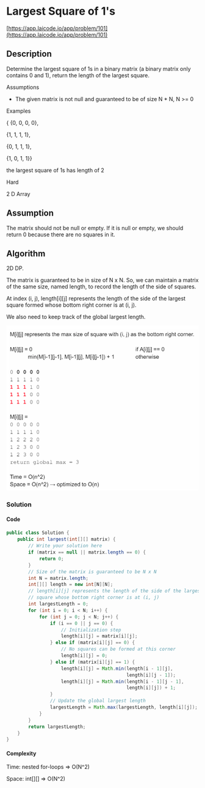 <!----- Conversion time: 1.056 seconds.


Using this Markdown file:

1. Cut and paste this output into your source file.
2. See the notes and action items below regarding this conversion run.
3. Check the rendered output (headings, lists, code blocks, tables) for proper
   formatting and use a linkchecker before you publish this page.

Conversion notes:

* Docs to Markdown version 1.0β14
* Sat Jan 19 2019 02:37:55 GMT-0800 (PST)
* Source doc: https://docs.google.com/open?id=10rDtLA1zP7JOsbv7BCYyCbVTlbuIPOfW07BQqqX82QA
* This document has images: check for >>>>>  gd2md-html alert:  inline image link in generated source and store images to your server.
----->


# Largest Square of 1's

[https://app.laicode.io/app/problem/101](https://app.laicode.io/app/problem/101)


## Description

Determine the largest square of 1s in a binary matrix (a binary matrix only contains 0 and 1), return the length of the largest square.

Assumptions



*   The given matrix is not null and guaranteed to be of size N * N, N >= 0

Examples

{ {0, 0, 0, 0},

  {1, 1, 1, 1},

  {0, 1, 1, 1},

  {1, 0, 1, 1}}

the largest square of 1s has length of 2



Hard

2 D Array




## Assumption

The matrix should not be null or empty. If it is null or empty, we should return 0 because there are no squares in it.


## Algorithm

2D DP.

The matrix is guaranteed to be in size of N x N. So, we can maintain a matrix of the same size, named length, to record the length of the side of squares.

At index (i, j), length\[i]\[j] represents the length of the side of the largest square formed whose bottom right corner is at (i, j).

We also need to keep track of the global largest length.



![alt_text](notes.png "image_tooltip")



### Solution


#### Code


```java
public class Solution {
    public int largest(int[][] matrix) {
        // Write your solution here
        if (matrix == null || matrix.length == 0) {
            return 0;
        }
        // Size of the matrix is guaranteed to be N x N
        int N = matrix.length;
        int[][] length = new int[N][N];
        // length[i][j] represents the length of the side of the largest
        // square whose bottom right corner is at (i, j)
        int largestLength = 0;
        for (int i = 0; i < N; i++) {
            for (int j = 0; j < N; j++) {
                if (i == 0 || j == 0) {
                    // Initialization step
                    length[i][j] = matrix[i][j];
                } else if (matrix[i][j] == 0) {
                    // No squares can be formed at this corner
                    length[i][j] = 0;
                } else if (matrix[i][j] == 1) {
                    length[i][j] = Math.min(length[i - 1][j],
                                            length[i][j - 1]);
                    length[i][j] = Math.min(length[i - 1][j - 1],
                                            length[i][j]) + 1;
                }
                // Update the global largest length
                largestLength = Math.max(largestLength, length[i][j]);
            }
        }
        return largestLength;
    }
}
```



#### Complexity

Time: nested for-loops ⇒ O(N^2)

Space: int[][] ⇒ O(N^2)


<!-- Docs to Markdown version 1.0β14 -->
